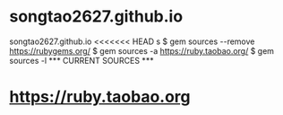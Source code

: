 # songtao2627.github.io
songtao2627.github.io
<<<<<<< HEAD
s
$ gem sources --remove https://rubygems.org/
$ gem sources -a https://ruby.taobao.org/
$ gem sources -l
*** CURRENT SOURCES ***

https://ruby.taobao.org
=======

